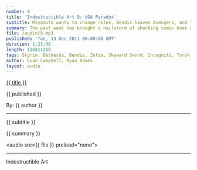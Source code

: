 ```yaml
---
number: 9
title: 'Indestructible Art 9: VGA Paradox'
subtitle: Miyamoto wants to change roles, Bendis leaves Avengers, and the VGAs upset Mark Hamill!
summary: The past week has brought a hailstorm of shocking comic book and video game related news. Evan and Ryan discuss the impact of Miyamoto’s Wired interview, Brian Bendis leaving The Avengers, the tyranny of the Spike TV Video Game Awards, and end the show with a heartfelt farewell to Comic Book legend Jerry Robinson.
file: /audio/9.mp3
published: 'Tue, 13 Dec 2011 00:00:00 GMT'
duration: 1:23:08
length: 116811366
tags: Skyrim, Bethesda, Bendis, Zelda, Skyward Sword, Incognito, Turok, Nintendo, Metal Gear, Rising, Video Games, WiiU, Avengers, Marvel, VGA, playstation, xbox, Bioshock, Mass Effect 3, Portal 2, Miyamoto, Naughty Dog
author: Evan Campbell, Ryan Adams
layout: audio
---
```


<a href="../episodes/{{ number }}.html" class='postTitleLink'><p class='postTitle'>{{ title }}</p></a>
<p class='postPublished'>{{ published }}</p>
<p class='postAuthor'>By: {{ author }}</p>
<hr>
{{ subtitle }}  
  
{{ summary }}  

<audio src={{ file }} preload="none"></audio>

- - -
Indestructible Art